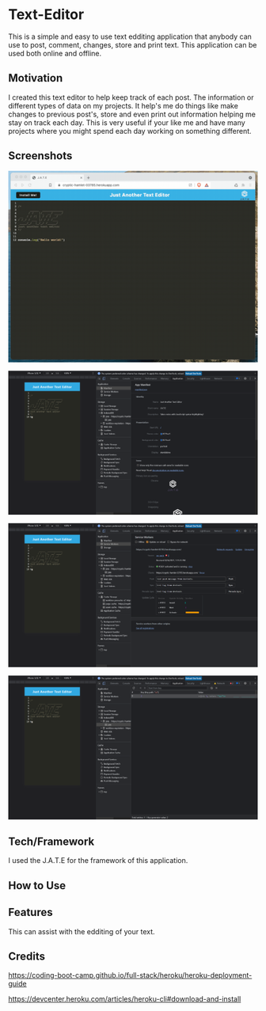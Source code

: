 # Text-Editor

This is a simple and easy to use text edditing application that anybody can use to post, comment, changes, store and print text.  This application can be used both online and offline.   

## Motivation

I created this text editor to help keep track of each post.  The information or different types of data on my projects.  It help's me do things like make changes to previous post's, store and even print out information helping me stay on track each day.  This is very useful if your like me and have many projects where you might spend each day working on something different.

## Screenshots

![alt text](./Assets/00-demo.gif)

![alt text](./Assets/01-manifest.png)

![alt text](./Assets/02-service-worker.png)

![alt text](./Assets/03-idb-storage.png)

## Tech/Framework

I used the J.A.T.E for the framework of this application.

## How to Use


## Features

This can assist with the edditing of your text. 


## Credits

https://coding-boot-camp.github.io/full-stack/heroku/heroku-deployment-guide

https://devcenter.heroku.com/articles/heroku-cli#download-and-install

